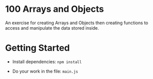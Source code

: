 # 100 Arrays and Objects
An exercise for creating Arrays and Objects then creating functions to access and manipulate the data stored inside.

# Getting Started
- Install dependencies: `npm install`

- Do your work in the file: `main.js`

